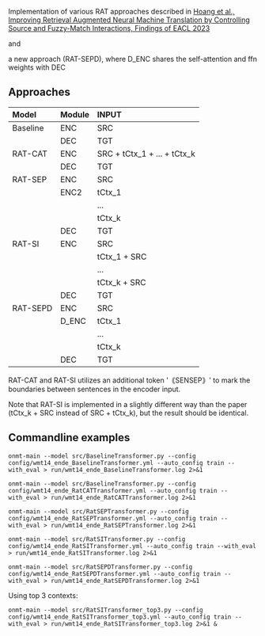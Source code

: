 Implementation of various RAT approaches described in [Hoang et al., Improving Retrieval Augmented Neural Machine Translation by
Controlling Source and Fuzzy-Match Interactions, Findings of EACL 2023](https://aclanthology.org/2023.findings-eacl.22.pdf)

and

a new approach (RAT-SEPD), where D_ENC shares the self-attention and ffn weights with DEC

## Approaches
| Model    | Module | INPUT                                                  |
| :------- | :----- | :----------------------------------------------------- |
| Baseline | ENC    | SRC                                                    |
|          | DEC    | TGT                                                    |
| RAT-CAT  | ENC    | SRC + tCtx_1 + ... + tCtx_k                            |
|          | DEC    | TGT                                                    |
| RAT-SEP  | ENC    | SRC                                                    |
|          | ENC2   | tCtx_1                                                 |
|          |        |   ...                                                  |
|          |        | tCtx_k                                                 |
|          | DEC    | TGT                                                    |
| RAT-SI   | ENC    | SRC                                                    |
|          |        | tCtx_1 + SRC                                           |
|          |        |   ...                                                  |
|          |        | tCtx_k + SRC                                           |
|          | DEC    | TGT                                                    |
| RAT-SEPD | ENC    | SRC                                                    |
|          | D_ENC  | tCtx_1                                                 |
|          |        |   ...                                                  |
|          |        | tCtx_k                                                 |
|          | DEC    | TGT                                                    |

RAT-CAT and RAT-SI utilizes an additional token '｟SENSEP｠' to mark the boundaries between sentences in the encoder input.

Note that RAT-SI is implemented in a slightly different way than the paper (tCtx_k + SRC instead of SRC + tCtx_k),
but the result should be identical.


## Commandline examples
```
onmt-main --model src/BaselineTransformer.py --config config/wmt14_ende_BaselineTransformer.yml --auto_config train --with_eval > run/wmt14_ende_BaselineTransformer.log 2>&1

onmt-main --model src/BaselineTransformer.py --config config/wmt14_ende_RatCATTransformer.yml --auto_config train --with_eval > run/wmt14_ende_RatCATTransformer.log 2>&1

onmt-main --model src/RatSEPTransformer.py --config config/wmt14_ende_RatSEPTransformer.yml --auto_config train --with_eval > run/wmt14_ende_RatSEPTransformer.log 2>&1

onmt-main --model src/RatSITransformer.py --config config/wmt14_ende_RatSITransformer.yml --auto_config train --with_eval > run/wmt14_ende_RatSITransformer.log 2>&1

onmt-main --model src/RatSEPDTransformer.py --config config/wmt14_ende_RatSEPDTransformer.yml --auto_config train --with_eval > run/wmt14_ende_RatSEPDTransformer.log 2>&1
```

Using top 3 contexts:
```
onmt-main --model src/RatSITransformer_top3.py --config config/wmt14_ende_RatSITransformer_top3.yml --auto_config train --with_eval > run/wmt14_ende_RatSITransformer_top3.log 2>&1 &
```